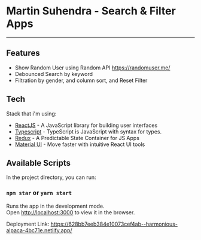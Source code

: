 # Martin Suhendra - Search & Filter Apps
------------------
## Features

- Show Random User using Random API https://randomuser.me/
- Debounced Search by keyword
- Filtration by gender, and column sort, and Reset Filter

## Tech

Stack that i'm using:

- [ReactJS]( https://reactjs.org/) - A JavaScript library for building user interfaces
- [Typescript](https://www.typescriptlang.org/) - TypeScript is JavaScript with syntax for types.
- [Redux](https://redux.js.org/) - A Predictable State Container for JS Apps
- [Material UI](https://mui.com/) - Move faster with intuitive React UI tools

## Available Scripts

In the project directory, you can run:

### `npm star` or `yarn start`

Runs the app in the development mode.\
Open [http://localhost:3000](http://localhost:3000) to view it in the browser.


Deployment Link:
https://628bb7eeb384e10073cef4ab--harmonious-alpaca-4bc71e.netlify.app/
